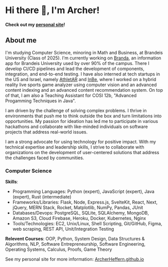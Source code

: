 # Hi there 👋, I'm Archer!

#### Check out my <a href='https://ArcherHeffern.github.io/' target='_blank'>personal site</a>!

## About me

I'm studying Computer Science, minoring in Math and Business, at Brandeis University (Class of 2025). I'm currently working on <a href='https://branda.app/' target='_blank'>Branda</a>, an information app for Brandeis University used by over 90% of the campus. There I develop CI/CD pipelines and lead the development of components, integration, and end-to-end testing. I have also interned at tech startups in the US and Israel, namely <a href='https://athletar.io/' target='_blank'>AthletAR</a> and <a href='https://www.inbe.io/' target='_blank'>InBe</a>, where I worked on a hybrid reality live sports game analyzer using computer vision and an advanced content indexing and an advanced content recommendation system. On top of that, I am also a Teaching Assistant for COSI 12b, "Advanced Progamming Techniques in Java".

I am driven by the challenge of solving complex problems. I thrive in environments that push me to think outside the box and turn limitations into opportunities. My passion for ideation has led me to participate in various hackathons and collaborate with like-minded individuals on software projects that address real-world issues.

I am a strong advocate for using technology for positive impact. With my technical expertise and leadership skills, I strive to collaborate with organizations on the development of user-centered solutions that address the challenges faced by communities.

### Computer Science

<b>Skills</b>:
<ul>
<li>Programming Languages: Python (expert), JavaScript (expert), Java (expert), Rust (intermediate)</li>
<li>Frameworks/Libraries: Flask, Node, Express.js, SvelteKit, React, Next, jQuery, MERN Stack, Rocket, Matplotlib, NumPy, Pandas, JUnit</li>
<li>Databases/Devops: PostgreSQL, SQLite, SQLAlchemy, MongoDB, Amazon S3, Cloud Firebase, Heroku, Docker, Kubernetes, Nginx</li>
<li>Tools/Technologies: EC2, Unix/Linux, Shell Scripting, Git/GitHub, Figma, web scraping, REST API, Unit/Integration Testing</li>
</ul>

<b>Relevent Courses</b>: OOP, Python, System Design, Data Structures & Algorithms, NLP, Software Entrepreneurship,
Software Engineering, Operating Systems, Calculus, Proofs, Game Theory

See my personal site for more information: <a href='https://ArcherHeffern.github.io/' target='_blank'>ArcherHeffern.github.io</a>
